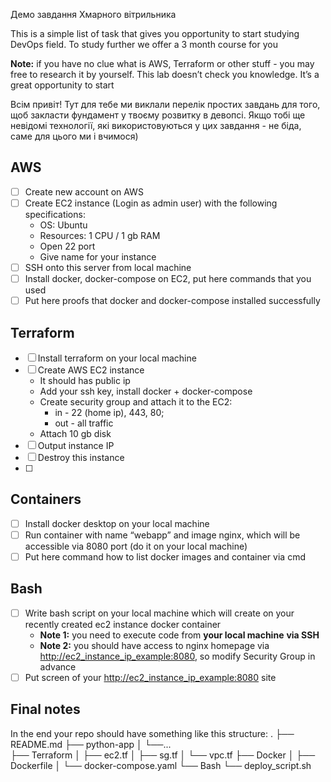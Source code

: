 <a name="_1ux3hpcrv11w">Демо завдання Хмарного вітрильника</a>

This is a simple list of task that gives you opportunity to start studying DevOps field. To study further we offer a 3 month course for you

**Note:** if you have no clue what is AWS, Terraform or other stuff - you may free to research it by yourself. This lab doesn’t check you knowledge. It’s a great opportunity to start

Всім привіт! Тут для тебе ми виклали перелік простих завдань для того, щоб закласти фундамент у твоєму розвитку в девопсі. Якщо тобі ще невідомі технології, які використовуються у цих завдання - не біда, саме для цього ми і вчимося)

## <a name="_45k0k46w3epy">AWS</a>
- [ ] Create new account on AWS 
- [ ] Create EC2 instance (Login as admin user) with the following specifications: 
  - OS: Ubuntu  
  - Resources: 1 CPU / 1 gb RAM
  - Open 22 port
  - Give name for your instance
- [ ] SSH onto this server from local machine
- [ ] Install docker, docker-compose on EC2, put here commands that you used
- [ ] Put here proofs that docker and docker-compose installed successfully 

## <a name="_mxqcu0c8cibh">Terraform </a>
- [ ] Install terraform on your local machine
- [ ] Create AWS EC2 instance
  - It should has public ip
  - Add your ssh key, install docker + docker-compose 
  - Create security group and attach it to the EC2: 
    - in - 22 (home ip), 443, 80; 
    - out - all traffic
  - Attach 10 gb disk
- [ ] Output instance IP
- [ ] Destroy this instance
- [ ] 
## <a name="_bv8m933g1ecj">Containers</a>
- [ ] Install docker desktop on your local machine
- [ ] Run container with name “webapp” and image nginx, which will be accessible via 8080 port (do it on your local machine)
- [ ] Put here command how to list docker images and container via cmd 

## <a name="_j7rj8qfn1ycp">Bash</a>
- [ ] Write bash script on your local machine which will create on your recently created ec2 instance docker container 
  - **Note 1:** you need to execute code from **your local machine** **via SSH**
  - **Note 2:** you should have access to nginx homepage via <http://ec2_instance_ip_example:8080>, so modify Security Group in advance
- [ ] Put screen of your <http://ec2_instance_ip_example:8080> site

## <a name="_j7rj8qfn1ycp">Final notes</a>

In the end your repo should have something like this structure:
      .
      ├── README.md
      ├── python-app
      │   └──...    
      ├── Terraform
      │   ├── ec2.tf
      │   ├── sg.tf
      │   └── vpc.tf
      ├── Docker
      │   ├── Dockerfile
      │   └── docker-compose.yaml
      └── Bash
          └── deploy_script.sh
      
  


